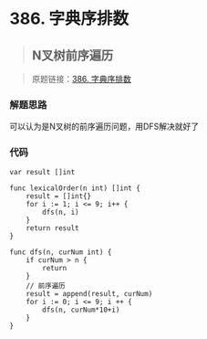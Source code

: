 # 386. 字典序排数
> ## N叉树前序遍历

> 原题链接：[386. 字典序排数](https://leetcode-cn.com/problems/lexicographical-numbers/)

### 解题思路
可以认为是N叉树的前序遍历问题，用DFS解决就好了
### 代码
```golang
var result []int

func lexicalOrder(n int) []int {
	result = []int{}
	for i := 1; i <= 9; i++ {
		dfs(n, i)
	}
	return result
}

func dfs(n, curNum int) {
	if curNum > n {
		return
	}
	// 前序遍历
	result = append(result, curNum)
	for i := 0; i <= 9; i ++ {
		dfs(n, curNum*10+i)
	}
}
```